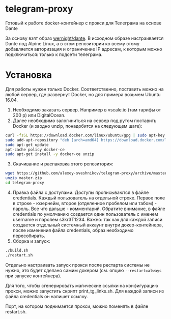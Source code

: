 # telegram-proxy
Готовый к работе docker-контейнер с прокси для Телеграма на основе Dante

За основу взят образ [wernight/dante](https://hub.docker.com/r/wernight/dante/). В исходном образе настраивается Dante под Alpine Linux, а в этом репозитории ко всему этому добавляется авторизация и ограничение IP адресам, к которым можно подключиться: только к подсети телеграма.

# Установка
Для работы нужен только Docker. Соответственно, поставить можно на любой сервер, где развернут Docker, но для примера возьмем Ubuntu 16.04.

1. Необходимо заказать сервер. Например в vscale.io (там тарифы от 200 р) или DigitalOcean.
2. Далее необходимо залогиниться на сервер под рутом поставить Docker (и заодно unzip, понадобится на следующем шаге):
```sh
curl -fsSL https://download.docker.com/linux/ubuntu/gpg | sudo apt-key add -
sudo add-apt-repository "deb [arch=amd64] https://download.docker.com/linux/ubuntu $(lsb_release -cs) stable"
sudo apt-get update
apt-cache policy docker-ce
sudo apt-get install -y docker-ce unzip
```
3. Скачивание и распаковка этого репозитория:
```sh
wget https://github.com/alexey-sveshnikov/telegram-proxy/archive/master.zip
unzip master.zip
cd telegram-proxy
```

4. Правка файла с доступами. Доступы прописываются в файле credentials. Каждый пользователь на отдельной строке. Первое поле в строке - юзернейм, второе (отделенное пробелом или табом) - пароль. Все что дальше - комментарий. Обратите внимание, в файле credentials по умолчанию создается один пользователь с именем username и паролем s3kr3T1234.
Важно: так как для каждой записи создается отдельный системный аккаунт внутри докер-контейнера, после изменения файла credentials, образ необходимо пересобирать.
5. Сборка и запуск:
```sh
./build.sh
./restart.sh
```

Отдельно настраивать запуск прокси после рестарта системы не нужно, это будет сделано самим докером (см. опцию `--restart=always` при запуске контейнера).

Для того, чтобы сгенерировать магические ссылки на конфигурацию прокси, можно запустить скрипт print_tg_links.sh. Для каждой записи из файла credentials он напишет ссылку.

Порт, на котором поднимается прокси, можно поменять в файле restart.sh.
